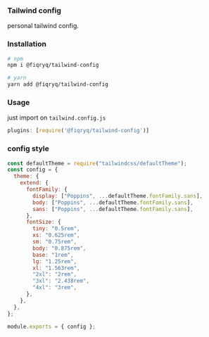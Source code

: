 ### Tailwind config

personal tailwind config.

### Installation 
```bash
# npm
npm i @fiqryq/tailwind-config

# yarn
yarn add @fiqryq/tailwind-config
```

### Usage
just import on ```tailwind.config.js```
```js
plugins: [require('@fiqryq/tailwind-config')]
```

### config style

```js
const defaultTheme = require("tailwindcss/defaultTheme");
const config = {
  theme: {
    extend: {
      fontFamily: {
        display: ["Poppins", ...defaultTheme.fontFamily.sans],
        body: ["Poppins", ...defaultTheme.fontFamily.sans],
        sans: ["Poppins", ...defaultTheme.fontFamily.sans],
      },
      fontSize: {
        tiny: "0.5rem",
        xs: "0.625rem",
        sm: "0.75rem",
        body: "0.875rem",
        base: "1rem",
        lg: "1.25rem",
        xl: "1.563rem",
        "2xl": "2rem",
        "3xl": "2.438rem",
        "4xl": "3rem",
      },
    },
  },
};

module.exports = { config };

```
